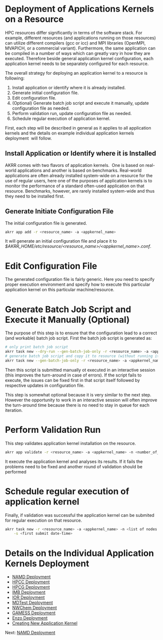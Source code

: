 # Deployment of Applications Kernels on a Resource

HPC resources differ significantly in terms of the software stack. For example, 
different resources (and applications running on those resources) can utilize 
different compilers (gcc or icc) and MPI libraries (OpenMPI, MVAPICH, or a 
commercial variant). Furthermore, the same application can be compiled in a 
number of ways which can greatly vary in how they are executed. Therefore beside 
general application kernel configuration, each application kernel needs to be 
separately configured for each resource.

The overall strategy for deploying an application kernel to a resource is 
following:

1.  Install application or identify where it is already installed.
2.  Generate initial configuration file.
3.  Edit configuration file.
4.  (Optional) Generate batch job script and execute it manually, update 
configuration file as needed.
5.  Perform validation run, update configuration file as needed.
6.  Schedule regular execution of application kernel.

First, each step will be described in general as it applies to all application 
kernels and the details on example individual application kernels deployment 
will follow.

## Install Application or Identify where it is Installed

AKRR comes with two flavors of application kernels.  One is based on real-world 
applications and another is based on benchmarks. Real-world applications are 
often already installed system-wide on a resource for the use of regular users, 
here one of the purposes of application kernels is to monitor the performance of 
a standard often-used application on that resource. Benchmarks, however, are 
rarely installed system-wide and thus they need to be installed first.

## Generate Initiate Configuration File

The initial configuration file is generated.

```bash
akrr app add -r <resource_name> -a <appkernel_name>
``` 
It will generate an initial 
configuration file and place it to _$AKRR_HOME/etc/resource/<resource_name>/<appkernel_name>.conf_.

# Edit Configuration File

The generated configuration file is fairly generic. Here you need to specify 
proper execution environment and specify how to execute this particular 
application kernel on this particular machine/resource.  

# Generate Batch Job Script and Execute it Manually (Optional)

The purpose of this step is to ensure that the configuration lead to a correct 
(and workable) batch job script. First the batch job script is generated as:
```bash
# only print batch job script
akrr task new --dry-run --gen-batch-job-only -r <resource_name> -a <appkernel_name> -n <number_of_nodes>
# generate batch job script and copy it to resource (without running it)
akrr task new --gen-batch-job-only -r <resource_name> -a <appkernel_name> -n <number_of_nodes>
```

Then this script is submitted manually ot executed in an interactive session 
(this improves the turn-around in case of errors). If the script fails 
to execute, the issues can be fixed first in that script itself followed by respective updates in configuration file.

This step is somewhat optional because it is very similar to the next step. 
However the opportunity to work in an interactive session will often improve the 
turn-around time because there is no need to stay in queue for each iteration.

# Perform Validation Run

This step validates application kernel installation on the resource. 

```bash
akrr app validate -r <resource_name> -a <appkernel_name> -n <number_of_nodes>
```

It execute the application kernel and analyses its results. If it fails the problems need to be 
fixed and another round of validation should be performed

# Schedule regular execution of application kernel

Finally, if validation was successful the application kernel can be submited for 
regular execution on that resource.

```bash
akrr task new -r <resource_name> -a <appkernel_name> -n <list of nodes counts> -p <periodicity> \
    -s <first submit date-time>
```

# Details on the Individual Application Kernels Deployment

* [NAMD Deployment](AKRR_NAMD_Deployment.md)
* [HPCC Deployment](AKRR_HPCC_Deployment.md)
* [HPCG Deployment](AKRR_HPCG_Deployment.md)
* [IMB Deployment](AKRR_IMB_Deployment.md)
* [IOR Deployment](AKRR_IOR_Deployment.md)
* [MDTest Deployment](AKRR_MDTest_Deployment.md)
* [NWChem Deployment](AKRR_NWChem_Deployment.md)
* [GAMESS Deployment](AKRR_GAMESS_Deployment.md)
* [Enzo Deployment](AKRR_Enzo_Deployment.md)
* [Creating New Application Kernel](AKRR_Creating_New_Application_Kernel.md)


Next: [NAMD Deployment](AKRR_NAMD_Deployment.md)